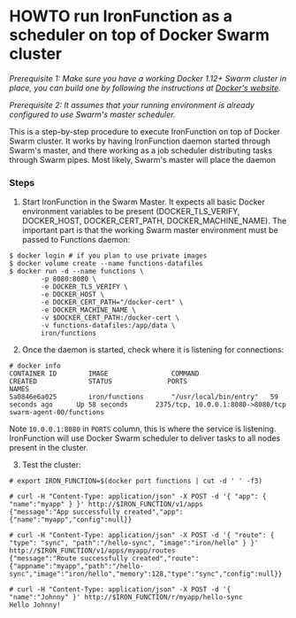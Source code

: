 # HOWTO run IronFunction as a scheduler on top of Docker Swarm cluster

*Prerequisite 1: Make sure you have a working Docker 1.12+ Swarm cluster in place, you can build one by following the instructions at [Docker's website](https://docs.docker.com/swarm/).*

*Prerequisite 2: It assumes that your running environment is already configured to use Swarm's master scheduler.*

This is a step-by-step procedure to execute IronFunction on top of Docker Swarm cluster. It works by having IronFunction daemon started through Swarm's master, and there working as a job scheduler distributing tasks through Swarm pipes. Most likely, Swarm's master will place the daemon

### Steps

1. Start IronFunction in the Swarm Master. It expects all basic Docker environment variables to be present (DOCKER_TLS_VERIFY, DOCKER_HOST, DOCKER_CERT_PATH, DOCKER_MACHINE_NAME). The important part is that the working Swarm master environment must be passed to Functions daemon:
```ShellSession
$ docker login # if you plan to use private images
$ docker volume create --name functions-datafiles
$ docker run -d --name functions \
        -p 8080:8080 \
        -e DOCKER_TLS_VERIFY \
        -e DOCKER_HOST \
        -e DOCKER_CERT_PATH="/docker-cert" \
        -e DOCKER_MACHINE_NAME \
        -v $DOCKER_CERT_PATH:/docker-cert \
        -v functions-datafiles:/app/data \
        iron/functions
```

2. Once the daemon is started, check where it is listening for connections:

```ShellSession
# docker info
CONTAINER ID        IMAGE                COMMAND                  CREATED             STATUS              PORTS                                     NAMES
5a0846e6a025        iron/functions       "/usr/local/bin/entry"   59 seconds ago      Up 58 seconds       2375/tcp, 10.0.0.1:8080->8080/tcp   swarm-agent-00/functions
````

Note `10.0.0.1:8080` in `PORTS` column, this is where the service is listening. IronFunction will use Docker Swarm scheduler to deliver tasks to all nodes present in the cluster.

3. Test the cluster:

```ShellSession
# export IRON_FUNCTION=$(docker port functions | cut -d ' ' -f3)

# curl -H "Content-Type: application/json" -X POST -d '{ "app": { "name":"myapp" } }' http://$IRON_FUNCTION/v1/apps
{"message":"App successfully created","app":{"name":"myapp","config":null}}

# curl -H "Content-Type: application/json" -X POST -d '{ "route": { "type": "sync", "path":"/hello-sync", "image":"iron/hello" } }' http://$IRON_FUNCTION/v1/apps/myapp/routes
{"message":"Route successfully created","route":{"appname":"myapp","path":"/hello-sync","image":"iron/hello","memory":128,"type":"sync","config":null}}

# curl -H "Content-Type: application/json" -X POST -d '{ "name":"Johnny" }' http://$IRON_FUNCTION/r/myapp/hello-sync
Hello Johnny!
```
